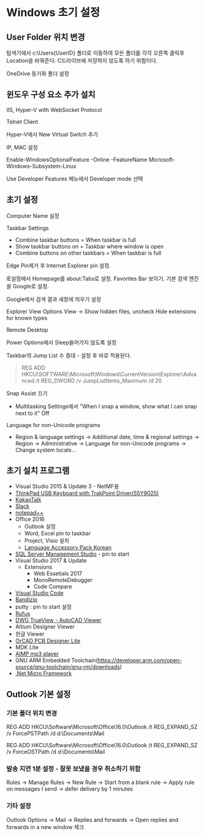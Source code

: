 ﻿# Windows 초기 설정

## User Folder 위치 변경

탐색기에서 c:\Users\{UserID} 폴더로 이동하여 모든 폴더를 각각 오른쪽 클릭후 Location을 바꿔준다. C드라이브에 저장하지 않도록 하기 위함이다.

OneDrive 동기화 폴더 설정

## 윈도우 구성 요소 추가 설치

IIS, Hyper-V with WebSocket Protocol

Telnet Client

Hyper-V에서 New Virtual Switch 추가

IP, MAC 설정

Enable-WindowsOptionalFeature -Online -FeatureName Microsoft-Windows-Subsystem-Linux

Use Developer Features 메뉴에서 Developer mode 선택

## 초기 설정

Computer Name 설정

Taskbar Settings

- Combine taskbar buttons = When taskbar is full
- Show taskbar buttons on = Taskbar where window is open
- Combine buttons on other taskbars = When taskbar is full

Edge Pin제거 후 Internet Explorer pin 설정. 

IE설정에서 Homepage를 about:Tabs로 설정. ​Favorites Bar 보이기. 기본 검색 엔진을 Google로 설정.

Google에서 검색 결과 새창에 띄우기 설정

Explorer View Options View -> Show hidden files, uncheck Hide extensions for known types

Remote Desktop

Power Options에서 Sleep들어가지 않도록 설정

Taskbar의 Jump List 수 증대 - 설정 후 바로 적용된다.

> REG ADD HKCU\SOFTWARE\Microsoft\Windows\CurrentVersion\Explorer\Advanced /t REG_DWORD /v JumpListItems_Maximum /d 20

Snap Assist 끄기

- Multitasking Settings에서 "When I snap a window, show what I can snap next to it" Off

Language for non-Unicode programs

- Region & language settings -> Additional date, time & regional settings -> Region -> Administrative -> Language for non-Unicode programs -> Change system locale...

## 초기 설치 프로그램

* Visual Studio 2015 & Update 3 - NetMF용
* [ThinkPad USB Keyboard with TrakPoint Driver(55Y9025)](https://support.lenovo.com/kr/ko/solutions/migr-73183)
* [KakaoTalk](http://www.kakao.com/talk/)
* [Slack](https://slack.com/downloads/windows)
* [notepad++](https://notepad-plus-plus.org/download)
* Office 2016
  * Outlook 설정
  * Word, Excel pin to taskbar
  * Project, Visio 설치
  * [Language Accessory Pack Korean](https://support.office.com/en-us/article/Language-Accessory-Pack-for-Office-82ee1236-0f9a-45ee-9c72-05b026ee809f)
* [SQL Server Management Studio](https://docs.microsoft.com/en-us/sql/ssms/download-sql-server-management-studio-ssms) - pin to start
* Visual Studio 2017 & Update
  * Extensions
    * Web Essetials 2017
    * MonoRemoteDebugger
    * Code Compare
* [Visual Studio Code](https://code.visualstudio.com/)
* [Bandizip](http://bandizip.com)
* putty : pin to start 설정
* [Rufus](https://rufus.akeo.ie/)
* [DWG TrueView - AutoCAD Viewer](https://www.autodesk.com/products/dwg/viewers#)
* Altium Designer Viewer
* 한글 Viewer
* [OrCAD PCB Designer Lite](http://www.orcad.com/resources/orcad-downloads)
* MDK Lite
* [AIMP mp3 player](http://www.aimp.ru/)
* GNU ARM Embedded Toolchain(https://developer.arm.com/open-source/gnu-toolchain/gnu-rm/downloads)
* [.Net Micro Framework](https://github.com/NETMF/netmf-interpreter/releases)

## Outlook 기본 설정

### 기본 폴더 위치 변경

REG ADD HKCU\Software\Microsoft\Office\16.0\Outlook /t REG_EXPAND_SZ /v ForcePSTPath /d d:\Documents\Mail

REG ADD HKCU\Software\Microsoft\Office\16.0\Outlook /t REG_EXPAND_SZ /v ForceOSTPath /d d:\Documents\Mail

### 발송 지연 1분 설정 - 잘못 보냈을 경우 취소하기 위함

Rules -> Manage Rules -> New Rule -> Start from a blank rule -> Apply rule on messages I send -> defer delivery by 1 minutes

### 기타 설정

Outlook Options -> Mail -> Replies and forwards -> Open replies and forwards in a new window 체크
